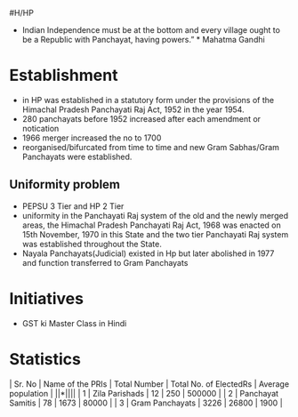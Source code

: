 #H/HP 
* Indian Independence must be at the bottom and every village ought to be a Republic with Panchayat, having powers.” * Mahatma Gandhi

# Establishment
* in HP was established in a statutory form under the provisions of the Himachal Pradesh Panchayati Raj Act, 1952 in the year 1954.
* 280 panchayats before 1952 increased after each amendment or notication
* 1966 merger increased the no to 1700
* reorganised/bifurcated from time to time and new Gram Sabhas/Gram Panchayats were established.
## Uniformity problem
* PEPSU 3 Tier and HP 2 Tier
* uniformity in the Panchayati Raj system of the old and the newly merged areas, the Himachal Pradesh Panchayati Raj Act, 1968 was enacted on 15th November, 1970 in this State and the two tier Panchayati Raj system was established throughout the State. 
* Nayala Panchayats(Judicial) existed in Hp but later abolished in 1977 and function transferred to Gram Panchayats

# Initiatives
* GST ki Master Class in Hindi

# Statistics
| Sr. No | Name of the PRIs | Total Number | Total No. of ElectedRs | Average population |
||*||||
| 1 | Zila Parishads  | 12  | 250   | 500000   |
| 2 | Panchayat Samitis | 78  | 1673   | 80000   |
| 3 | Gram Panchayats  | 3226   | 26800  | 1900 |

